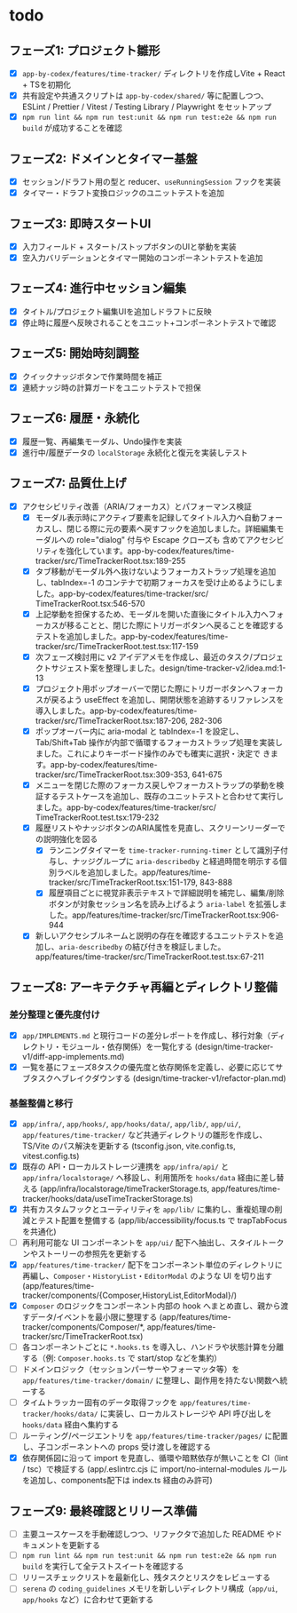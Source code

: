 # todo

## フェーズ1: プロジェクト雛形
- [x] `app-by-codex/features/time-tracker/` ディレクトリを作成しVite + React + TSを初期化
- [x] 共有設定や共通スクリプトは `app-by-codex/shared/` 等に配置しつつ、ESLint / Prettier / Vitest / Testing Library / Playwright をセットアップ
- [x] `npm run lint && npm run test:unit && npm run test:e2e && npm run build` が成功することを確認

## フェーズ2: ドメインとタイマー基盤
- [x] セッション/ドラフト用の型と reducer、`useRunningSession` フックを実装
- [x] タイマー・ドラフト変換ロジックのユニットテストを追加

## フェーズ3: 即時スタートUI
- [x] 入力フィールド + スタート/ストップボタンのUIと挙動を実装
- [x] 空入力バリデーションとタイマー開始のコンポーネントテストを追加

## フェーズ4: 進行中セッション編集
- [x] タイトル/プロジェクト編集UIを追加しドラフトに反映
- [x] 停止時に履歴へ反映されることをユニット+コンポーネントテストで確認

## フェーズ5: 開始時刻調整
- [x] クイックナッジボタンで作業時間を補正
- [x] 連続ナッジ時の計算ガードをユニットテストで担保

## フェーズ6: 履歴・永続化
- [x] 履歴一覧、再編集モーダル、Undo操作を実装
- [x] 進行中/履歴データの `localStorage` 永続化と復元を実装しテスト

## フェーズ7: 品質仕上げ
- [x] アクセシビリティ改善（ARIA/フォーカス）とパフォーマンス検証
  - [x] モーダル表示時にアクティブ要素を記録してタイトル入力へ自動フォーカスし、閉じる際に元の要素へ戻すフックを追加しました。詳細編集モーダルへの role="dialog" 付与や Escape クローズも 含めてアクセシビリティを強化しています。app-by-codex/features/time-tracker/src/TimeTrackerRoot.tsx:189-255
  - [x] タブ移動がモーダル外へ抜けないようフォーカストラップ処理を追加し、tabIndex=-1 のコンテナで初期フォーカスを受け止めるようにしました。app-by-codex/features/time-tracker/src/ TimeTrackerRoot.tsx:546-570
  - [x] 上記挙動を担保するため、モーダルを開いた直後にタイトル入力へフォーカスが移ることと、閉じた際にトリガーボタンへ戻ることを確認するテストを追加しました。app-by-codex/features/time- tracker/src/TimeTrackerRoot.test.tsx:117-159
  - [x] 次フェーズ検討用に v2 アイデアメモを作成し、最近のタスク/プロジェクトサジェスト案を整理しました。design/time-tracker-v2/idea.md:1-13
  - [x] プロジェクト用ポップオーバーで閉じた際にトリガーボタンへフォーカスが戻るよう useEffect を追加し、開閉状態を追跡するリファレンスを導入しました。app-by-codex/features/time- tracker/src/TimeTrackerRoot.tsx:187-206, 282-306
  - [x] ポップオーバー内に aria-modal と tabIndex=-1 を設定し、Tab/Shift+Tab 操作が内部で循環するフォーカストラップ処理を実装しました。これによりキーボード操作のみでも確実に選択・決定で きます。app-by-codex/features/time-tracker/src/TimeTrackerRoot.tsx:309-353, 641-675
  - [x] メニューを閉じた際のフォーカス戻しやフォーカストラップの挙動を検証するテストケースを追加し、既存のユニットテストと合わせて実行しました。app-by-codex/features/time-tracker/src/ TimeTrackerRoot.test.tsx:179-232
  - [x] 履歴リストやナッジボタンのARIA属性を見直し、スクリーンリーダーでの説明強化を図る
    - [x] ランニングタイマーを `time-tracker-running-timer` として識別子付与し、ナッジグループに `aria-describedby` と経過時間を明示する個別ラベルを追加しました。app/features/time-tracker/src/TimeTrackerRoot.tsx:151-179, 843-888
    - [x] 履歴項目ごとに視覚非表示テキストで詳細説明を補完し、編集/削除ボタンが対象セッション名を読み上げるよう `aria-label` を拡張しました。app/features/time-tracker/src/TimeTrackerRoot.tsx:906-944
  - [x] 新しいアクセシブルネームと説明の存在を確認するユニットテストを追加し、`aria-describedby` の結び付きを検証しました。app/features/time-tracker/src/TimeTrackerRoot.test.tsx:67-211

## フェーズ8: アーキテクチャ再編とディレクトリ整備
### 差分整理と優先度付け
- [x] `app/IMPLEMENTS.md` と現行コードの差分レポートを作成し、移行対象（ディレクトリ・モジュール・依存関係）を一覧化する (design/time-tracker-v1/diff-app-implements.md)
- [x] 一覧を基にフェーズ8タスクの優先度と依存関係を定義し、必要に応じてサブタスクへブレイクダウンする (design/time-tracker-v1/refactor-plan.md)

### 基盤整備と移行
- [x] `app/infra/`, `app/hooks/`, `app/hooks/data/`, `app/lib/`, `app/ui/`, `app/features/time-tracker/` など共通ディレクトリの雛形を作成し、TS/Vite のパス解決を更新する (tsconfig.json, vite.config.ts, vitest.config.ts)
- [x] 既存の API・ローカルストレージ連携を `app/infra/api/` と `app/infra/localstorage/` へ移設し、利用箇所を `hooks/data` 経由に差し替える (app/infra/localstorage/timeTrackerStorage.ts, app/features/time-tracker/hooks/data/useTimeTrackerStorage.ts)
- [x] 共有カスタムフックとユーティリティを `app/lib/` に集約し、重複処理の削減とテスト配置を整備する (app/lib/accessibility/focus.ts で trapTabFocus を共通化)
- [ ] 再利用可能な UI コンポーネントを `app/ui/` 配下へ抽出し、スタイルトークンやストーリーの参照先を更新する
- [x] `app/features/time-tracker/` 配下をコンポーネント単位のディレクトリに再編し、`Composer`・`HistoryList`・`EditorModal` のような UI を切り出す (app/features/time-tracker/components/{Composer,HistoryList,EditorModal}/)
- [x] `Composer` のロジックをコンポーネント内部の hook へまとめ直し、親から渡すデータ/イベントを最小限に整理する (app/features/time-tracker/components/Composer/*, app/features/time-tracker/src/TimeTrackerRoot.tsx)
- [ ] 各コンポーネントごとに `*.hooks.ts` を導入し、ハンドラや状態計算を分離する（例: `Composer.hooks.ts` で start/stop などを集約）
- [ ] ドメインロジック（セッションパーサーやフォーマッタ等）を `app/features/time-tracker/domain/` に整理し、副作用を持たない関数へ統一する
- [ ] タイムトラッカー固有のデータ取得フックを `app/features/time-tracker/hooks/data/` に実装し、ローカルストレージや API 呼び出しを `hooks/data` 経由へ集約する
- [ ] ルーティング/ページエントリを `app/features/time-tracker/pages/` に配置し、子コンポーネントへの props 受け渡しを確認する
- [x] 依存関係図に沿って import を見直し、循環や暗黙依存が無いことを CI（lint / tsc）で検証する (app/.eslintrc.cjs に import/no-internal-modules ルールを追加し、components配下は index.ts 経由のみ許可)

## フェーズ9: 最終確認とリリース準備
- [ ] 主要ユースケースを手動確認しつつ、リファクタで追加した README やドキュメントを更新する
- [ ] `npm run lint && npm run test:unit && npm run test:e2e && npm run build` を実行して全テストスイートを確認する
- [ ] リリースチェックリストを最新化し、残タスクとリスクをレビューする
- [ ] `serena` の `coding_guidelines` メモリを新しいディレクトリ構成（`app/ui`, `app/hooks` など）に合わせて更新する
